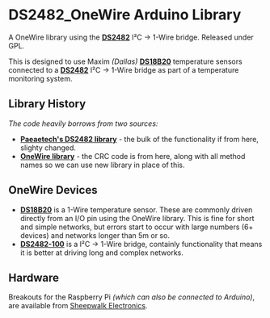 # **DS2482_OneWire** Arduino Library #

A OneWire library using the **[DS2482][5]** I²C → 1-Wire bridge. Released under GPL.

This is designed to use Maxim _(Dallas)_ **[DS18B20][4]** temperature sensors connected to a **[DS2482][5]** I²C → 1-Wire bridge as part of a temperature monitoring system.


## Library History ##

_The code heavily borrows from two sources:_

- **[Paeaetech's DS2482 library][2]** - the bulk of the functionality if from here, slighty changed.
- **[OneWire library][3]** - the CRC code is from here, along with all method names so we can use new library in place of this.


## OneWire Devices ##

- **[DS18B20][4]** is a 1-Wire temperature sensor. These are commonly driven directly from an I/O pin using the OneWire library. This is fine for short and simple networks, but errors start to occur with large numbers (6+ devices) and networks longer than 5m or so.
- **[DS2482-100][5]** is a I²C → 1-Wire bridge, containly functionality that means it is better at driving long and complex networks. 


## Hardware ##

Breakouts for the Raspberry Pi _(which can also be connected to Arduino)_, are available from [Sheepwalk Electronics][6].









[2]:	<https://github.com/paeaetech/paeae/tree/master/Libraries/ds2482>
[3]:	<http://www.pjrc.com/teensy/td_libs_OneWire.html>
[4]:	<https://www.maximintegrated.com/en/products/analog/sensors-and-sensor-interface/DS18B20.html>
[5]:	<https://www.maximintegrated.com/en/products/interface/controllers-expanders/DS2482-100.html>
[6]:	<http://www.sheepwalkelectronics.co.uk/product_info.php?cPath=22&products_id=30>
